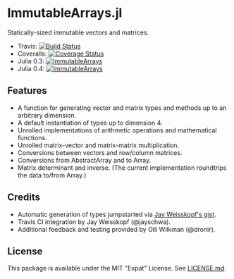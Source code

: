 # ImmutableArrays.jl

Statically-sized immutable vectors and matrices.

- Travis: [![Build Status](https://travis-ci.org/JuliaGeometry/ImmutableArrays.jl.svg?branch=master)](https://travis-ci.org/JuliaGeometry/ImmutableArrays.jl)
- Coveralls: [![Coverage Status](https://coveralls.io/repos/JuliaGeometry/ImmutableArrays.jl/badge.svg?branch=master&service=github)](https://coveralls.io/github/JuliaGeometry/ImmutableArrays.jl?branch=master)
- Julia 0.3: [![ImmutableArrays](http://pkg.julialang.org/badges/ImmutableArrays_0.3.svg)](http://pkg.julialang.org/?pkg=ImmutableArrays&ver=0.3)
- Julia 0.4: [![ImmutableArrays](http://pkg.julialang.org/badges/ImmutableArrays_0.4.svg)](http://pkg.julialang.org/?pkg=ImmutableArrays&ver=0.4)

## Features

- A function for generating vector and matrix types and methods up to
  an arbitrary dimension.
- A default instantiation of types up to dimension 4.
- Unrolled implementations of arithmetic operations 
  and mathematical functions.
- Unrolled matrix-vector and matrix-matrix multiplication.
- Conversions between vectors and row/column matrices.
- Conversions from AbstractArray and to Array.
- Matrix determinant and inverse. (The current implementation roundtrips the data to/from Array.)

## Credits

- Automatic generation of types jumpstarted via 
  [Jay Weisskopf's gist](https://gist.github.com/jayschwa/5250636).
- Travis CI integration by Jay Weisskopf (@jayschwa).
- Additional feedback and testing provided by Olli Wilkman (@dronir).

## License
This package is available under the MIT "Expat" License. See [LICENSE.md](./LICENSE.md).

